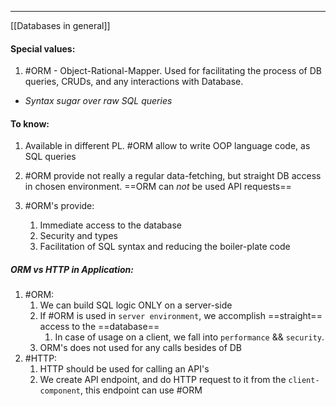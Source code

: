 ***
[[Databases in general]]
#### Special values: 
1. #ORM - Object-Rational-Mapper. Used for facilitating the process of DB queries, CRUDs, and any interactions with Database. 
- *Syntax sugar over raw SQL queries*

#### To know:
1. Available in different PL. #ORM allow to write OOP language code, as SQL queries 

2. #ORM provide not really a regular data-fetching, but straight DB access in chosen environment. ==ORM can *not* be used API requests== 

3. #ORM's provide:
	1. Immediate access to the database 
	2. Security and types 
	3. Facilitation of SQL syntax and reducing the boiler-plate code 

##### ORM vs HTTP in Application:
1. #ORM:
	1. We can build SQL logic ONLY on a server-side
	2. If #ORM is used in `server environment`, we accomplish ==straight== access to the ==database==
		1. In case of usage on a client, we fall into `performance` && `security`. 
	3. ORM's does not used for any calls besides of DB
2. #HTTP: 
	1. HTTP should be used for calling an API's
	2. We create API endpoint, and do HTTP request to it from the `client-component`, this endpoint can use #ORM 
